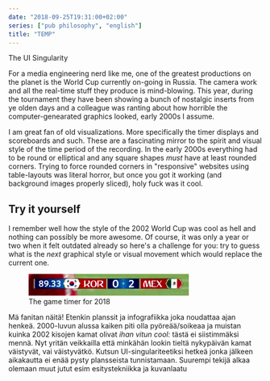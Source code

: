 ```yaml
---
date: "2018-09-25T19:31:00+02:00"
series: ["pub philosophy", "english"]
title: "TEMP"
---
```


The UI Singularity

For a media engineering nerd like me, one of the greatest productions on the planet is the World Cup currently on-going in Russia. The camera work and all the real-time stuff they produce is mind-blowing. This year, during the tournament they have been showing a bunch of nostalgic inserts from ye olden days and a colleague was ranting about how horrible the computer-genearated graphics looked, early 2000s I assume.

I am great fan of old visualizations. More specifically the timer displays and scoreboards and such. These are a fascinating mirror to the spirit and visual style of the time period of the recording. In the early 2000s everything had to be round or elliptical and any square shapes _must_ have at least rounded corners. Trying to force rounded corners in "responsive" websites using table-layouts was literal horror, but once you got it working (and background images properly sliced), holy fuck was it cool.

## Try it yourself

I remember well how the style of the 2002 World Cup was cool as hell and nothing can possibly be more awesome. Of course, it was only a year or two when it felt outdated already so here's a challenge for you: try to guess what is the _next_ graphical style or visual movement which would replace the current one.

<figure>
    <img src="./world-cup-kello.png">
    <figcaption>The game timer for 2018</figcaption>
</figure>

Mä fanitan näitä! Etenkin planssit ja infografiikka joka noudattaa ajan henkeä. 2000-luvun alussa kaiken piti olla pyöreää/soikeaa ja muistan kuinka 2002 kisojen kamat olivat _ihan vitun cool:_ tästä ei siistimmäksi mennä. Nyt yritän veikkailla että minkähän lookin tieltä nykypäivän kamat väistyvät, vai väistyvätkö. Kutsun UI-singulariteetiksi hetkeä jonka jälkeen aikakautta ei enää pysty plansseista tunnistamaan. Suurempi tekijä alkaa olemaan muut jutut esim esitystekniikka ja kuvanlaatu
